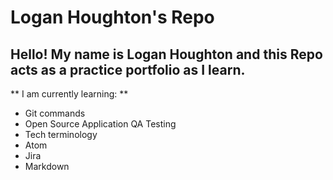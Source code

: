 # Logan Houghton's Repo

## Hello! My name is Logan Houghton and this Repo acts as a practice portfolio as I learn.

** I am currently learning: **
* Git commands
* Open Source Application QA Testing
* Tech terminology
* Atom
* Jira
* Markdown
